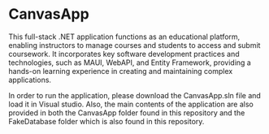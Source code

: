 # CanvasApp
This full-stack .NET application functions as an educational platform, enabling instructors to manage courses and students to access and submit coursework.
It incorporates key software development practices and technologies, such as MAUI, WebAPI, and Entity Framework, providing a hands-on learning experience in creating and maintaining complex applications.

In order to run the application, please download the CanvasApp.sln file and load it in Visual studio. Also, the main contents of the application are also provided in both the CanvasApp folder found in this repository and the FakeDatabase folder which is also found in this repository.
